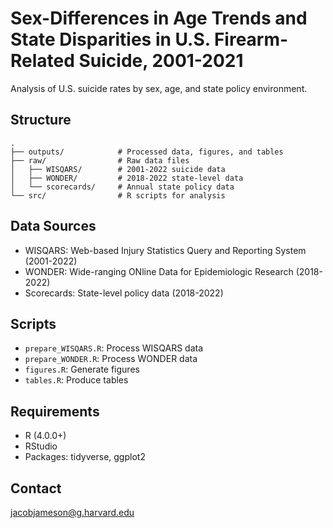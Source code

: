 # Sex-Differences in Age Trends and State Disparities in U.S. Firearm-Related Suicide, 2001-2021

Analysis of U.S. suicide rates by sex, age, and state policy environment.

## Structure

```
.
├── outputs/            # Processed data, figures, and tables
├── raw/                # Raw data files
│   ├── WISQARS/        # 2001-2022 suicide data
│   ├── WONDER/         # 2018-2022 state-level data
│   └── scorecards/     # Annual state policy data
└── src/                # R scripts for analysis
```

## Data Sources

- WISQARS: Web-based Injury Statistics Query and Reporting System (2001-2022)
- WONDER: Wide-ranging ONline Data for Epidemiologic Research (2018-2022)
- Scorecards: State-level policy data (2018-2022)

## Scripts

- `prepare_WISQARS.R`: Process WISQARS data
- `prepare_WONDER.R`: Process WONDER data
- `figures.R`: Generate figures
- `tables.R`: Produce tables

## Requirements

- R (4.0.0+)
- RStudio
- Packages: tidyverse, ggplot2 

## Contact

jacobjameson@g.harvard.edu
